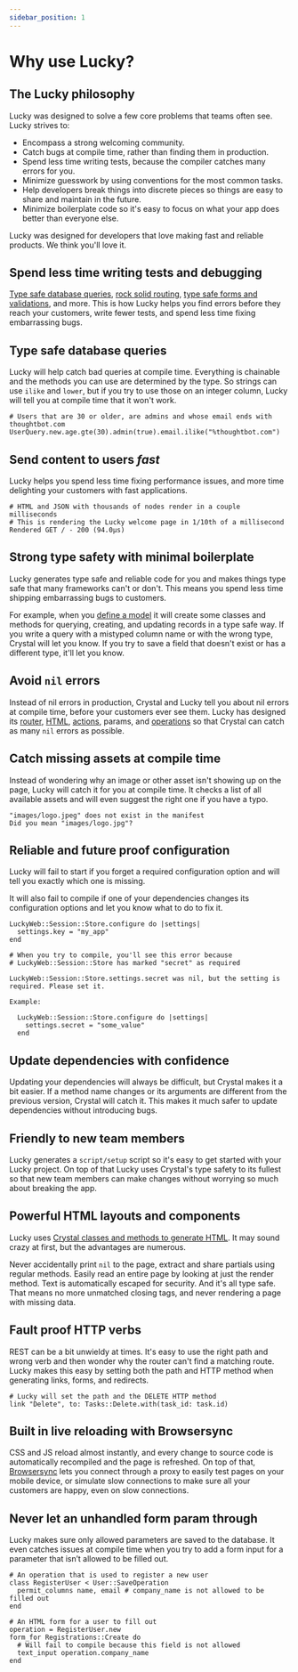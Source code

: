 ```yaml
---
sidebar_position: 1
---
```


# Why use Lucky?

## The Lucky philosophy

Lucky was designed to solve a few core problems that teams often see. Lucky strives to:

* Encompass a strong welcoming community.
* Catch bugs at compile time, rather than finding them in production.
* Spend less time writing tests, because the compiler catches many errors for you.
* Minimize guesswork by using conventions for the most common tasks.
* Help developers break things into discrete pieces so things are easy to share
  and maintain in the future.
* Minimize boilerplate code so it's easy to focus on what your app does better
  than everyone else.

Lucky was designed for developers that love making fast and reliable products.
We think you'll love it.

## Spend less time writing tests and debugging

[Type safe database queries](../database/querying.md), [rock solid
routing](../http-and-routing/routing-and-params.md), [type safe forms and
validations](../database/saving-records.md), and more. This is how Lucky helps you
find errors before they reach your customers, write fewer tests, and spend less
time fixing embarrassing bugs.

## Type safe database queries

Lucky will help catch bad queries at compile time. Everything is chainable and
the methods you can use are determined by the type. So strings can use `ilike`
and `lower`, but if you try to use those on an integer column, Lucky will tell
you at compile time that it won't work.

```crystal
# Users that are 30 or older, are admins and whose email ends with thoughtbot.com
UserQuery.new.age.gte(30).admin(true).email.ilike("%thoughtbot.com")
```

## Send content to users _fast_

Lucky helps you spend less time fixing performance issues, and more time
delighting your customers with fast applications.

```
# HTML and JSON with thousands of nodes render in a couple milliseconds
# This is rendering the Lucky welcome page in 1/10th of a millisecond
Rendered GET / - 200 (94.0µs)
```

## Strong type safety with minimal boilerplate

Lucky generates type safe and reliable code for you and makes things type safe
that many frameworks can't or don't. This means you spend less time shipping
embarrassing bugs to customers.

For example, when you [define a model](../database/models.md) it will
create some classes and methods for querying, creating, and updating records in
a type safe way. If you write a query with a mistyped column name or with the
wrong type, Crystal will let you know. If you try to save a field that doesn't
exist or has a different type, it'll let you know.

## Avoid `nil` errors

Instead of nil errors in production, Crystal and Lucky tell you about nil errors
at compile time, before your customers ever see them. Lucky has designed its
[router], [HTML], [actions], params, and [operations] so that Crystal can catch as
many `nil` errors as possible.

[router]: ../http-and-routing/routing-and-params.md
[HTML]: ../frontend/rendering-html.md
[actions]: ../http-and-routing/routing-and-params.md
[operations]: ../database/saving-records.md

## Catch missing assets at compile time

Instead of wondering why an image or other asset isn't showing up on the page,
Lucky will catch it for you at compile time. It checks a list of all available
assets and will even suggest the right one if you have a typo.

```
"images/logo.jpeg" does not exist in the manifest
Did you mean "images/logo.jpg"?
```

## Reliable and future proof configuration

Lucky will fail to start if you forget a required configuration option and
will tell you exactly which one is missing.

It will also fail to compile if one of your dependencies changes its
configuration options and let you know what to do to fix it.

```crystal
LuckyWeb::Session::Store.configure do |settings|
  settings.key = "my_app"
end

# When you try to compile, you'll see this error because
# LuckyWeb::Session::Store has marked "secret" as required
```

```
LuckyWeb::Session::Store.settings.secret was nil, but the setting is required. Please set it.

Example:

  LuckyWeb::Session::Store.configure do |settings|
    settings.secret = "some_value"
  end
```

## Update dependencies with confidence

Updating your dependencies will always be difficult, but Crystal makes it a bit
easier. If a method name changes or its arguments are different from the
previous version, Crystal will catch it. This makes it much safer to update
dependencies without introducing bugs.

## Friendly to new team members

Lucky generates a `script/setup` script so it's easy to get started with your Lucky
project. On top of that Lucky uses Crystal's type safety to its fullest so that
new team members can make changes without worrying so much about breaking the
app.

## Powerful HTML layouts and components

Lucky uses [Crystal classes and methods to generate
HTML](../frontend/rendering-html.md). It may sound crazy at first, but the advantages
are numerous.

Never accidentally print `nil` to the page, extract and share partials using
regular methods. Easily read an entire page by looking at just the render
method. Text is automatically escaped for security. And it's all type safe. That
means no more unmatched closing tags, and never rendering a page with missing data.

## Fault proof HTTP verbs

REST can be a bit unwieldy at times. It's easy to use the right path and wrong
verb and then wonder why the router can't find a matching route. Lucky makes
this easy by setting both the path and HTTP method when generating links, forms,
and redirects.

```crystal
# Lucky will set the path and the DELETE HTTP method
link "Delete", to: Tasks::Delete.with(task_id: task.id)
```

## Built in live reloading with Browsersync

CSS and JS reload almost instantly, and every change to source code is
automatically recompiled and the page is refreshed. On top of that,
[Browsersync](https://www.browsersync.io) lets you connect through a proxy to
easily test pages on your mobile device, or simulate slow connections to make
sure all your customers are happy, even on slow connections.

## Never let an unhandled form param through

Lucky makes sure only allowed parameters are saved to the database. It even
catches issues at compile time when you try to add a form input for a parameter
that isn’t allowed to be filled out.

```crystal
# An operation that is used to register a new user
class RegisterUser < User::SaveOperation
  permit_columns name, email # company_name is not allowed to be filled out
end

# An HTML form for a user to fill out
operation = RegisterUser.new
form_for Registrations::Create do
  # Will fail to compile because this field is not allowed
  text_input operation.company_name
end
```
